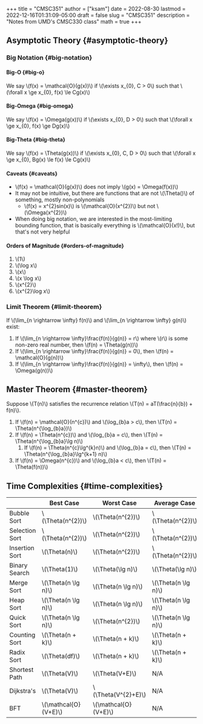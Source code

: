 +++
title = "CMSC351"
author = ["ksam"]
date = 2022-08-30
lastmod = 2022-12-16T01:31:09-05:00
draft = false
slug = "CMSC351"
description = "Notes from UMD's CMSC330 class"
math = true
+++

## Asymptotic Theory {#asymptotic-theory}


### Big Notation {#big-notation}


#### Big-O {#big-o}

We say \\(f(x) = \mathcal{O}(g(x))\\) if \\(\exists x\_{0}, C > 0\\) such that \\(\forall x \ge x\_{0}, f(x) \le Cg(x)\\)


#### Big-Omega {#big-omega}

We say \\(f(x) = \Omega(g(x))\\) if \\(\exists x\_{0}, D > 0\\) such that \\(\forall x \ge x\_{0}, f(x) \ge Dg(x)\\)


#### Big-Theta {#big-theta}

We say \\(f(x) = \Theta(g(x))\\) if \\(\exists x\_{0}, C, D > 0\\) such that \\(\forall x \ge x\_{0}, Bg(x) \le f(x) \le Cg(x)\\)


#### Caveats {#caveats}

-   \\(f(x) = \mathcal{O}(g(x))\\) does not imply \\(g(x) = \Omega(f(x))\\)
-   It may not be intuitive, but there are functions that are not \\(\Theta()\\) of something, mostly non-polynomials
    -   \\(f(x) = x^{2}sin(x)\\) is \\(\mathcal{O}(x^{2})\\) but not \\(\Omega(x^{2})\\)
-   When doing big notation, we are interested in the most-limiting bounding function, that is basically everything is \\(\mathcal{O}(x!)\\), but that's not very helpful


#### Orders of Magnitude {#orders-of-magnitude}

1.  \\(1\\)
2.  \\(\log x\\)
3.  \\(x\\)
4.  \\(x \log x\\)
5.  \\(x^{2}\\)
6.  \\(x^{2}\log x\\)


### Limit Theorem {#limit-theorem}

If \\(\lim\_{n \rightarrow \infty} f(n)\\) and \\(\lim\_{n \rightarrow \infty} g(n)\\) exist:

1.  If \\(\lim\_{n \rightarrow \infty}\frac{f(n)}{g(n)} = r\\) where \\(r\\) is some non-zero real number, then \\(f(n) = \Theta(g(n))\\)
2.  If \\(\lim\_{n \rightarrow \infty}\frac{f(n)}{g(n)} = 0\\), then \\(f(n) = \mathcal{O}(g(n))\\)
3.  If \\(\lim\_{n \rightarrow \infty}\frac{f(n)}{g(n)} = \infty\\), then \\(f(n) = \Omega(g(n))\\)


## Master Theorem {#master-theorem}

Suppose \\(T(n)\\) satisfies the recurrence relation \\(T(n) = aT(\frac{n}{b}) + f(n)\\).

1.  If \\(f(n) = \mathcal{O}(n^{c})\\) and \\(\log\_{b}a > c\\), then \\(T(n) = \Theta(n^{\log\_{b}a})\\)
2.  If \\(f(n) = \Theta(n^{c})\\) and \\(\log\_{b}a = c\\), then \\(T(n) = \Theta(n^{\log\_{b}a}\lg n)\\)
    1.  If \\(f(n) = \Theta(n^{c}\lg^{k}n)\\) and \\(\log\_{b}a = c\\), then \\(T(n) = \Theta(n^{\log\_{b}a}\lg^{k+1} n)\\)
3.  If \\(f(n) = \Omega(n^{c})\\) and \\(\log\_{b}a < c\\), then \\(T(n) = \Theta(f(n))\\)


## Time Complexities {#time-complexities}

|                | Best Case              | Worst Case             | Average Case          | Space               | Stable? |
|----------------|------------------------|------------------------|-----------------------|---------------------|---------|
| Bubble Sort    | \\(\Theta(n^{2})\\)    | \\(\Theta(n^{2})\\)    | \\(\Theta(n^{2})\\)   | \\(\Theta(1)\\)     | T       |
| Selection Sort | \\(\Theta(n^{2})\\)    | \\(\Theta(n^{2})\\)    | \\(\Theta(n^{2})\\)   | \\(\Theta(1)\\)     | F       |
| Insertion Sort | \\(\Theta(n)\\)        | \\(\Theta(n^{2})\\)    | \\(\Theta(n^{2})\\)   | \\(\Theta(1)\\)     | T       |
| Binary Search  | \\(\Theta(1)\\)        | \\(\Theta(\lg n)\\)    | \\(\Theta(\lg n)\\)   | N/A                 | N/A     |
| Merge Sort     | \\(\Theta(n \lg n)\\)  | \\(\Theta(n \lg n)\\)  | \\(\Theta(n \lg n)\\) | \\(\Theta(n)\\)     | T       |
| Heap Sort      | \\(\Theta(n \lg n)\\)  | \\(\Theta(n \lg n)\\)  | \\(\Theta(n \lg n)\\) | \\(\Theta(1)\\)     | F       |
| Quick Sort     | \\(\Theta(n \lg n)\\)  | \\(\Theta(n^{2})\\)    | \\(\Theta(n \lg n)\\) | \\(\Theta(1)\\)     | F       |
| Counting Sort  | \\(\Theta(n + k)\\)    | \\(\Theta(n + k)\\)    | \\(\Theta(n + k)\\)   | \\(\Theta(n + k)\\) | T       |
| Radix Sort     | \\(\Theta(df)\\)       | \\(\Theta(n + k)\\)    | \\(\Theta(n + k)\\)   | \\(f\\)             | T       |
| Shortest Path  | \\(\Theta(V)\\)        | \\(\Theta(V+E)\\)      | N/A                   | \\(\Theta(V)\\)     | N/A     |
| Dijkstra's     | \\(\Theta(V)\\)        | \\(\Theta(V^{2}+E)\\)  | N/A                   | \\(\Theta(V)\\)     | N/A     |
| BFT            | \\(\mathcal{O}(V+E)\\) | \\(\mathcal{O}(V+E)\\) | N/A                   | \\(\Theta(V)\\)     | N/A     |
